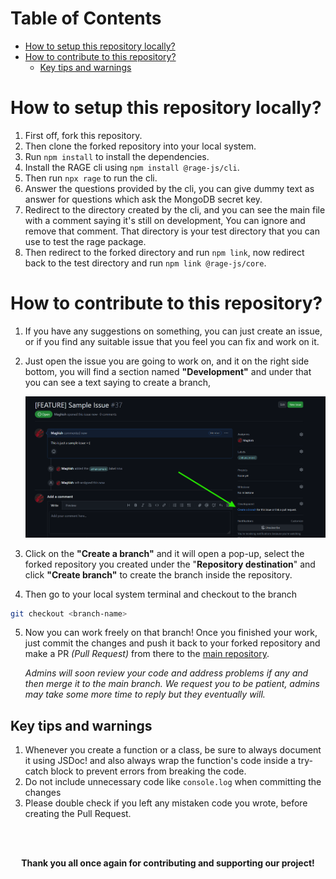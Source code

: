 # Table of Contents

- [How to setup this repository locally?](#how-to-setup-this-repository-locally)
- [How to contribute to this repository?](#how-to-contribute-to-this-repository)
  - [Key tips and warnings](#key-tips-and-warnings)

# How to setup this repository locally?

1. First off, fork this repository.
2. Then clone the forked repository into your local system.
3. Run `npm install` to install the dependencies.
4. Install the RAGE cli using `npm install @rage-js/cli`.
5. Then run `npx rage` to run the cli.
6. Answer the questions provided by the cli, you can give dummy text as answer for questions which ask the MongoDB secret key.
7. Redirect to the directory created by the cli, and you can see the main file with a comment saying it's still on development, You can ignore and remove that comment. That directory is your test directory that you can use to test the rage package.
8. Then redirect to the forked directory and run `npm link`, now redirect back to the test directory and run `npm link @rage-js/core`.

# How to contribute to this repository?

1. If you have any suggestions on something, you can just create an issue, or if you find any suitable issue that you feel you can fix and work on it.
2. Just open the issue you are going to work on, and it on the right side bottom, you will find a section named **"Development"** and under that you can see a text saying to create a branch,

   ![CreateBranch](./img_for_docs/CreateBranch.png)

3. Click on the **"Create a branch"** and it will open a pop-up, select the forked repository you created under the "**Repository destination**" and click **"Create branch"** to create the branch inside the repository.

4. Then go to your local system terminal and checkout to the branch

```bash
git checkout <branch-name>
```

5. Now you can work freely on that branch! Once you finished your work, just commit the changes and push it back to your forked repository and make a PR _(Pull Request)_ from there to the [main repository](https://github.com/rage-js/core).

   _Admins will soon review your code and address problems if any and then merge it to the main branch. We request you to be patient, admins may take some more time to reply but they eventually will._

## Key tips and warnings

1. Whenever you create a function or a class, be sure to always document it using JSDoc! and also always wrap the function's code inside a try-catch block to prevent errors from breaking the code.
2. Do not include unnecessary code like `console.log` when committing the changes
3. Please double check if you left any mistaken code you wrote, before creating the Pull Request.

<br>
<br>

<div align="center" >

**Thank you all once again for contributing and supporting our project!**

</div>
